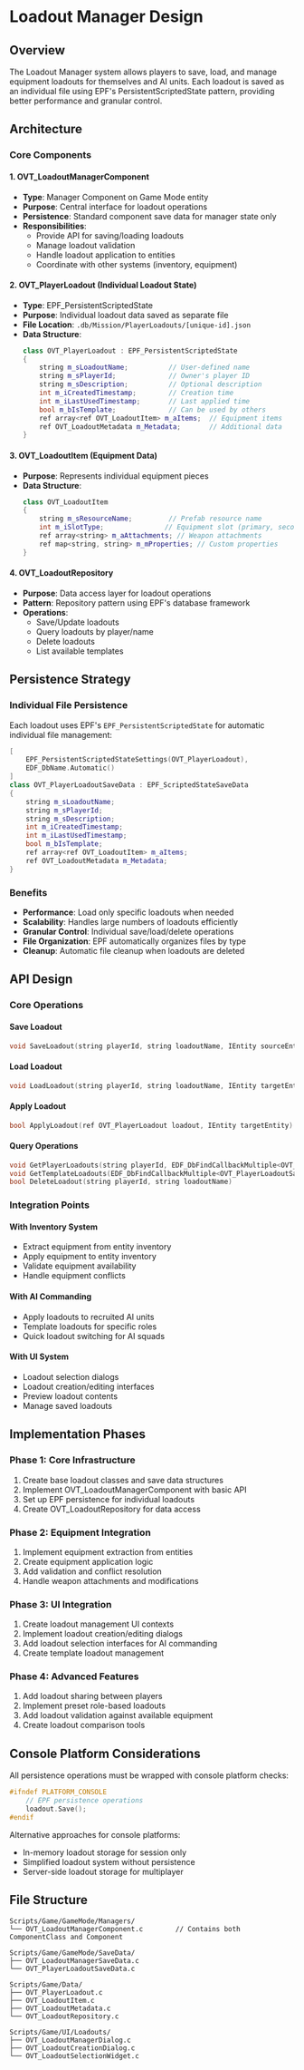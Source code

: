 # Loadout Manager Design

## Overview

The Loadout Manager system allows players to save, load, and manage equipment loadouts for themselves and AI units. Each loadout is saved as an individual file using EPF's PersistentScriptedState pattern, providing better performance and granular control.

## Architecture

### Core Components

#### 1. OVT_LoadoutManagerComponent
- **Type**: Manager Component on Game Mode entity
- **Purpose**: Central interface for loadout operations
- **Persistence**: Standard component save data for manager state only
- **Responsibilities**:
  - Provide API for saving/loading loadouts
  - Manage loadout validation
  - Handle loadout application to entities
  - Coordinate with other systems (inventory, equipment)

#### 2. OVT_PlayerLoadout (Individual Loadout State)
- **Type**: EPF_PersistentScriptedState
- **Purpose**: Individual loadout data saved as separate file
- **File Location**: `.db/Mission/PlayerLoadouts/[unique-id].json`
- **Data Structure**:
  ```cpp
  class OVT_PlayerLoadout : EPF_PersistentScriptedState
  {
      string m_sLoadoutName;          // User-defined name
      string m_sPlayerId;             // Owner's player ID
      string m_sDescription;          // Optional description
      int m_iCreatedTimestamp;        // Creation time
      int m_iLastUsedTimestamp;       // Last applied time
      bool m_bIsTemplate;             // Can be used by others
      ref array<ref OVT_LoadoutItem> m_aItems;  // Equipment items
      ref OVT_LoadoutMetadata m_Metadata;       // Additional data
  }
  ```

#### 3. OVT_LoadoutItem (Equipment Data)
- **Purpose**: Represents individual equipment pieces
- **Data Structure**:
  ```cpp
  class OVT_LoadoutItem
  {
      string m_sResourceName;         // Prefab resource name
      int m_iSlotType;               // Equipment slot (primary, secondary, etc.)
      ref array<string> m_aAttachments; // Weapon attachments
      ref map<string, string> m_mProperties; // Custom properties
  }
  ```

#### 4. OVT_LoadoutRepository
- **Purpose**: Data access layer for loadout operations
- **Pattern**: Repository pattern using EPF's database framework
- **Operations**:
  - Save/Update loadouts
  - Query loadouts by player/name
  - Delete loadouts
  - List available templates

## Persistence Strategy

### Individual File Persistence
Each loadout uses EPF's `EPF_PersistentScriptedState` for automatic individual file management:

```cpp
[
    EPF_PersistentScriptedStateSettings(OVT_PlayerLoadout),
    EDF_DbName.Automatic()
]
class OVT_PlayerLoadoutSaveData : EPF_ScriptedStateSaveData
{
    string m_sLoadoutName;
    string m_sPlayerId;
    string m_sDescription;
    int m_iCreatedTimestamp;
    int m_iLastUsedTimestamp;
    bool m_bIsTemplate;
    ref array<ref OVT_LoadoutItem> m_aItems;
    ref OVT_LoadoutMetadata m_Metadata;
}
```

### Benefits
- **Performance**: Load only specific loadouts when needed
- **Scalability**: Handles large numbers of loadouts efficiently
- **Granular Control**: Individual save/load/delete operations
- **File Organization**: EPF automatically organizes files by type
- **Cleanup**: Automatic file cleanup when loadouts are deleted

## API Design

### Core Operations

#### Save Loadout
```cpp
void SaveLoadout(string playerId, string loadoutName, IEntity sourceEntity, string description = "")
```

#### Load Loadout
```cpp
void LoadLoadout(string playerId, string loadoutName, IEntity targetEntity, bool async = true)
```

#### Apply Loadout
```cpp
bool ApplyLoadout(ref OVT_PlayerLoadout loadout, IEntity targetEntity)
```

#### Query Operations
```cpp
void GetPlayerLoadouts(string playerId, EDF_DbFindCallbackMultiple<OVT_PlayerLoadoutSaveData> callback)
void GetTemplateLoadouts(EDF_DbFindCallbackMultiple<OVT_PlayerLoadoutSaveData> callback)
bool DeleteLoadout(string playerId, string loadoutName)
```

### Integration Points

#### With Inventory System
- Extract equipment from entity inventory
- Apply equipment to entity inventory
- Validate equipment availability
- Handle equipment conflicts

#### With AI Commanding
- Apply loadouts to recruited AI units
- Template loadouts for specific roles
- Quick loadout switching for AI squads

#### With UI System
- Loadout selection dialogs
- Loadout creation/editing interfaces
- Preview loadout contents
- Manage saved loadouts

## Implementation Phases

### Phase 1: Core Infrastructure
1. Create base loadout classes and save data structures
2. Implement OVT_LoadoutManagerComponent with basic API
3. Set up EPF persistence for individual loadouts
4. Create OVT_LoadoutRepository for data access

### Phase 2: Equipment Integration
1. Implement equipment extraction from entities
2. Create equipment application logic
3. Add validation and conflict resolution
4. Handle weapon attachments and modifications

### Phase 3: UI Integration
1. Create loadout management UI contexts
2. Implement loadout creation/editing dialogs
3. Add loadout selection interfaces for AI commanding
4. Create template loadout management

### Phase 4: Advanced Features
1. Add loadout sharing between players
2. Implement preset role-based loadouts
3. Add loadout validation against available equipment
4. Create loadout comparison tools

## Console Platform Considerations

All persistence operations must be wrapped with console platform checks:

```cpp
#ifndef PLATFORM_CONSOLE
    // EPF persistence operations
    loadout.Save();
#endif
```

Alternative approaches for console platforms:
- In-memory loadout storage for session only
- Simplified loadout system without persistence
- Server-side loadout storage for multiplayer

## File Structure

```
Scripts/Game/GameMode/Managers/
└── OVT_LoadoutManagerComponent.c        // Contains both ComponentClass and Component

Scripts/Game/GameMode/SaveData/
├── OVT_LoadoutManagerSaveData.c
└── OVT_PlayerLoadoutSaveData.c

Scripts/Game/Data/
├── OVT_PlayerLoadout.c
├── OVT_LoadoutItem.c
├── OVT_LoadoutMetadata.c
└── OVT_LoadoutRepository.c

Scripts/Game/UI/Loadouts/
├── OVT_LoadoutManagerDialog.c
├── OVT_LoadoutCreationDialog.c
└── OVT_LoadoutSelectionWidget.c
```

